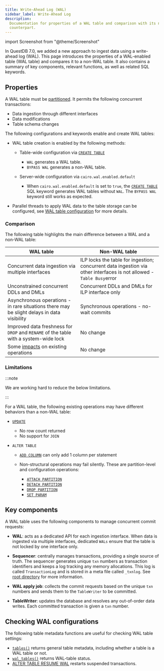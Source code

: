 ```yaml
---
title: Write-Ahead Log (WAL)
sidebar_label: Write-Ahead Log
description:
  Documentation for properties of a WAL table and comparison with its non-WAL
  counterpart.
---
```


import Screenshot from "@theme/Screenshot"

In QuestDB 7.0, we added a new approach to ingest data using a write-ahead log
(WAL). This page introduces the properties of a WAL-enabled table (WAL table)
and compares it to a non-WAL table. It also contains a summary of key
components, relevant functions, as well as related SQL keywords.

## Properties

A WAL table must be [partitioned](/docs/concept/partitions/). It permits the
following concurrent transactions:

- Data ingestion through different interfaces
- Data modifications
- Table schema changes

The following configurations and keywords enable and create WAL tables:

- WAL table creation is enabled by the following methods:

  - Table-wide configuration via
    [`CREATE TABLE`](/docs/reference/sql/create-table/)

    - `WAL` generates a WAL table.
    - `BYPASS WAL` generates a non-WAL table.

  - Server-wide configuration via `cairo.wal.enabled.default`

    - When `cairo.wal.enabled.default` is set to `true`, the
      [`CREATE TABLE`](/docs/reference/sql/create-table/) SQL keyword generates
      WAL tables without `WAL`. The `BYPASS WAL` keyword still works as expected.

- Parallel threads to apply WAL data to the table storage can be configured, see
  [WAL table configuration](/docs/reference/configuration/#wal-table-configurations)
  for more details.

### Comparison

The following table highlights the main difference between a WAL and a non-WAL
table:

| WAL table                                                                                  | Non-WAL table                                                                                                             |
| ------------------------------------------------------------------------------------------ | ------------------------------------------------------------------------------------------------------------------------- |
| Concurrent data ingestion via multiple interfaces                                          | ILP locks the table for ingestion; concurrent data ingestion via other interfaces is not allowed - `Table Busy`error |
| Unconstrained concurrent DDLs and DMLs                                                     | Concurrent DDLs and DMLs for ILP interface only                                                                           |
| Asynchronous operations - in rare situations there may be slight delays in data visibility | Synchronous operations - no-wait commits                                                                                  |
| Improved data freshness for `DROP` and `RENAME` of the table with a system-wide lock       | No change                                                                                                                 |
| Some [impacts](#limitations) on existing operations                                        | No change                                                                                                                 |

### Limitations

:::note

We are working hard to reduce the below limitations.

:::

For a WAL table, the following existing operations may have different behaviors
than a non-WAL table:

- [`UPDATE`](/docs/reference/sql/update/)

  - No row count returned
  - No support for `JOIN`

- `ALTER TABLE`

  - [`ADD COLUMN`](/docs/reference/sql/alter-table-add-column/) can only add 1
    column per statement
  - Non-structural operations may fail silently. These are partition-level and
    configuration operations:

    - [`ATTACH PARTITION`](/docs/reference/sql/alter-table-attach-partition/)
    - [`DETACH PARTITION`](/docs/reference/sql/alter-table-detach-partition/)
    - [`DROP PARTITION`](/docs/reference/sql/alter-table-drop-partition/)
    - [`SET PARAM`](/docs/reference/sql/alter-table-set-param/)

## Key components

A WAL table uses the following components to manage concurrent commit requests:

- **WAL**: acts as a dedicated API for each ingestion interface. When data is ingested via
  multiple interfaces, dedicated `WALs` ensure that the table is not locked by
  one interface only.

- **Sequencer**: centrally manages transactions, providing a single source of truth.
  The sequencer generates unique `txn` numbers as transaction identifiers
  and keeps a log tracking any memory allocations. This log is called
  `TransactionLog` and is stored in a meta file called `_txnlog`. See
  [root directory](/docs/concept/root-directory-structure/#db-directory) for
  more information.

- **WAL apply job**: collects the commit requests based on the unique `txn` numbers
  and sends them to the `TableWriter` to be committed.

- **TableWriter**: updates the database and resolves any out-of-order data writes.
  Each committed transaction is given a `txn` number.

<Screenshot
  alt="Diagram showing the sequencer allocating txn numbers to events cronologically"
  title="The sequencer allocates unique txn numbers to transactions from different WALs chronologically and serves as the single source of truth."
  height={435}
  src="/img/docs/concepts/wal_sequencer.png"
  width={745}
/>

<Screenshot
  alt="Diagram showing the WAL job application and WAL collect events and commit to QuestDB"
  title="The WAL job application collects the transactions sequencially for the TableWriter to commit to QuestDB."
  height={435}
  src="/img/docs/concepts/wal_process.png"
  width={745}
/>

## Checking WAL configurations

The following table metadata functions are useful for checking WAL table settings:

- [`tables()`](/docs/reference/function/meta/#tables) returns general table
  metadata, including whether a table is a WAL table or not.
- [`wal_tables()`](/docs/reference/function/meta/#wal_tables) returns WAL-table
  status.
- [ALTER TABLE RESUME WAL](/docs/reference/sql/alter-table-resume-wal/) restarts
  suspended transactions.

<!-- ## See also -->
<!-- Adding links to blog posts etc -->
